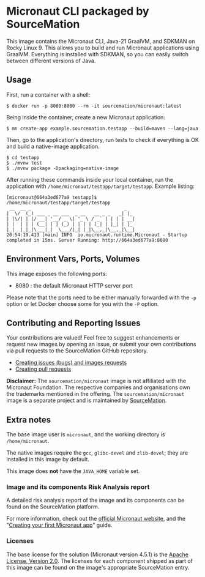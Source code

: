 # Micronaut CLI packaged by SourceMation

This image contains the Micronaut CLI, Java-21 GraalVM, and SDKMAN on Rocky
Linux 9. This allows you to build and run Micronaut applications using GraalVM.
Everything is installed with SDKMAN, so you can easily switch between different
versions of Java.

## Usage

First, run a container with a shell:

```
$ docker run -p 8080:8080 --rm -it sourcemation/micronaut:latest
```

Being inside the container, create a new Micronaut application:

```
$ mn create-app example.sourcemation.testapp --build=maven --lang=java
```

Then, go to the application's directory, run tests to check if everything is OK
and build a native-image application.

```
$ cd testapp
$ ./mvnw test
$ ./mvnw package -Dpackaging=native-image
```

After running these commands inside your local container, run the application
with `/home/micronaut/testapp/target/testapp`. Example listing:

```
[micronaut@664a3ed677a9 testapp]$ /home/micronaut/testapp/target/testapp
 __  __ _                                  _   
|  \/  (_) ___ _ __ ___  _ __   __ _ _   _| |_ 
| |\/| | |/ __| '__/ _ \| '_ \ / _` | | | | __|
| |  | | | (__| | | (_) | | | | (_| | |_| | |_ 
|_|  |_|_|\___|_|  \___/|_| |_|\__,_|\__,_|\__|
20:54:19.413 [main] INFO  io.micronaut.runtime.Micronaut - Startup completed in 15ms. Server Running: http://664a3ed677a9:8080
```

## Environment Vars, Ports, Volumes

This image exposes the following ports: 

- 8080 : the default Micronaut HTTP server port

Please note that the ports need to be either manually forwarded with the
`-p` option or let Docker choose some for you with the `-P` option.

## Contributing and Reporting Issues

Your contributions are valued! Feel free to suggest enhancements or request new
images by opening an issue, or submit your own contributions via pull requests
to the SourceMation GitHub repository.

- [Creating issues (bugs) and images requests](https://github.com/SourceMation/images/issues/new/choose)
- [Creating pull requests](https://github.com/SourceMation/images/compare)

**Disclaimer:** The `sourcemation/micronaut` image is not affiliated with the
Micronaut Foundation. The respective companies and organisations own the
trademarks mentioned in the offering. The `sourcemation/micronaut` image is a
separate project and is maintained by [SourceMation](https://sourcemation.com).

## Extra notes

The base image user is `micronaut`, and the working directory is
`/home/micronaut`.

The native images require the `gcc`, `glibc-devel` and `zlib-devel`; they are
installed in this image by default.

This image does **not** have the `JAVA_HOME` variable set.

### Image and its components Risk Analysis report

A detailed risk analysis report of the image and its components can be found on
the SourceMation platform.

For more information, check out the [official Micronaut
website](https://micronaut.io/), and the "[Creating your first Micronaut
app](https://guides.micronaut.io/latest/creating-your-first-micronaut-app.html)"
guide.

### Licenses

The base license for the solution (Micronaut version 4.5.1) is the [Apache
License, Version
2.0](https://github.com/micronaut-projects/micronaut-core/blob/4.5.x/LICENSE).
The licenses for each component shipped as part of this image can be found on
the image's appropriate SourceMation entry.

